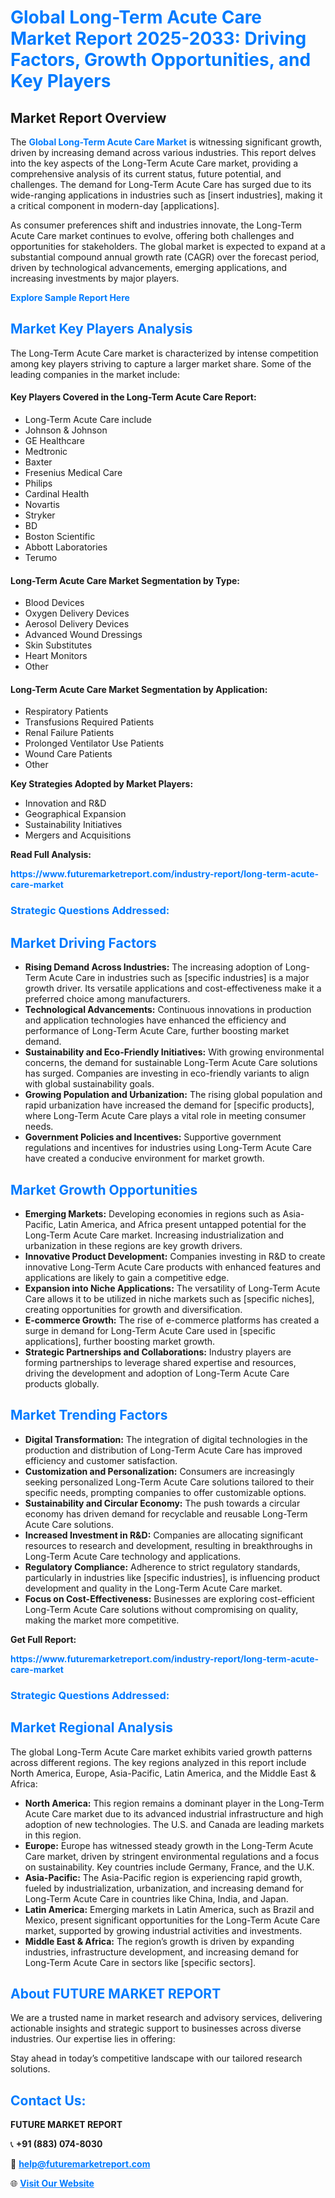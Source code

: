 <h1 style="color: #007BFF;">Global Long-Term Acute Care Market Report 2025-2033: Driving Factors, Growth Opportunities, and Key Players</h1>

<section id="overview">
<h2>Market Report Overview</h2>
<p>The <a href="https://www.futuremarketreport.com/industry-report/long-term-acute-care-market" style="color: #007BFF; text-decoration: none;"><strong>Global Long-Term Acute Care Market</strong></a> is witnessing significant growth, driven by increasing demand across various industries. This report delves into the key aspects of the Long-Term Acute Care market, providing a comprehensive analysis of its current status, future potential, and challenges. The demand for Long-Term Acute Care has surged due to its wide-ranging applications in industries such as [insert industries], making it a critical component in modern-day [applications].</p>
<p>As consumer preferences shift and industries innovate, the Long-Term Acute Care market continues to evolve, offering both challenges and opportunities for stakeholders. The global market is expected to expand at a substantial compound annual growth rate (CAGR) over the forecast period, driven by technological advancements, emerging applications, and increasing investments by major players.</p>
</section>

<section id="overview">
<p><a href="https://www.futuremarketreport.com/request-sample/reportId=101522" style="color: #007BFF; text-decoration: none;"><strong>Explore Sample Report Here</strong></a></p>
</section>

<section id="key-players">
<h2 style="color: #007BFF;">Market Key Players Analysis</h2>
<p>The Long-Term Acute Care market is characterized by intense competition among key players striving to capture a larger market share. Some of the leading companies in the market include:</p>
<h4>Key Players Covered in the Long-Term Acute Care Report:</h4>
<ul><li>Long-Term Acute Care include</li><li>Johnson &amp; Johnson</li><li>GE Healthcare</li><li>Medtronic</li><li>Baxter</li><li>Fresenius Medical Care</li><li>Philips</li><li>Cardinal Health</li><li>Novartis</li><li>Stryker</li><li>BD</li><li>Boston Scientific</li><li>Abbott Laboratories</li><li>Terumo</li></ul>
<h4>Long-Term Acute Care Market Segmentation by Type:</h4>
<ul><li>Blood Devices</li><li>Oxygen Delivery Devices</li><li>Aerosol Delivery Devices</li><li>Advanced Wound Dressings</li><li>Skin Substitutes</li><li>Heart Monitors</li><li>Other</li></ul>

<h4>Long-Term Acute Care Market Segmentation by Application:</h4>
<ul><li>Respiratory Patients</li><li>Transfusions Required Patients</li><li>Renal Failure Patients</li><li>Prolonged Ventilator Use Patients</li><li>Wound Care Patients</li><li>Other</li></ul>
<p><strong>Key Strategies Adopted by Market Players:</strong></p>
<ul>
<li>Innovation and R&D</li>
<li>Geographical Expansion</li>
<li>Sustainability Initiatives</li>
<li>Mergers and Acquisitions</li>
</ul>
</section>

<section>
<p><strong>Read Full Analysis: </strong></p><a href="https://www.futuremarketreport.com/industry-report/long-term-acute-care-market" style="color: #007BFF; text-decoration: none;"><strong>https://www.futuremarketreport.com/industry-report/long-term-acute-care-market</strong></a>
<h3 style="color: #007BFF;">Strategic Questions Addressed:</h3>
</section>

<section id="driving-factors">
<h2 style="color: #007BFF;">Market Driving Factors</h2>
<ul>
<li><strong>Rising Demand Across Industries:</strong> The increasing adoption of Long-Term Acute Care in industries such as [specific industries] is a major growth driver. Its versatile applications and cost-effectiveness make it a preferred choice among manufacturers.</li>
<li><strong>Technological Advancements:</strong> Continuous innovations in production and application technologies have enhanced the efficiency and performance of Long-Term Acute Care, further boosting market demand.</li>
<li><strong>Sustainability and Eco-Friendly Initiatives:</strong> With growing environmental concerns, the demand for sustainable Long-Term Acute Care solutions has surged. Companies are investing in eco-friendly variants to align with global sustainability goals.</li>
<li><strong>Growing Population and Urbanization:</strong> The rising global population and rapid urbanization have increased the demand for [specific products], where Long-Term Acute Care plays a vital role in meeting consumer needs.</li>
<li><strong>Government Policies and Incentives:</strong> Supportive government regulations and incentives for industries using Long-Term Acute Care have created a conducive environment for market growth.</li>
</ul>
</section>

<section id="growth-opportunities">
<h2 style="color: #007BFF;">Market Growth Opportunities</h2>
<ul>
<li><strong>Emerging Markets:</strong> Developing economies in regions such as Asia-Pacific, Latin America, and Africa present untapped potential for the Long-Term Acute Care market. Increasing industrialization and urbanization in these regions are key growth drivers.</li>
<li><strong>Innovative Product Development:</strong> Companies investing in R&D to create innovative Long-Term Acute Care products with enhanced features and applications are likely to gain a competitive edge.</li>
<li><strong>Expansion into Niche Applications:</strong> The versatility of Long-Term Acute Care allows it to be utilized in niche markets such as [specific niches], creating opportunities for growth and diversification.</li>
<li><strong>E-commerce Growth:</strong> The rise of e-commerce platforms has created a surge in demand for Long-Term Acute Care used in [specific applications], further boosting market growth.</li>
<li><strong>Strategic Partnerships and Collaborations:</strong> Industry players are forming partnerships to leverage shared expertise and resources, driving the development and adoption of Long-Term Acute Care products globally.</li>
</ul>
</section>

<section id="trending-factors">
<h2 style="color: #007BFF;">Market Trending Factors</h2>
<ul>
<li><strong>Digital Transformation:</strong> The integration of digital technologies in the production and distribution of Long-Term Acute Care has improved efficiency and customer satisfaction.</li>
<li><strong>Customization and Personalization:</strong> Consumers are increasingly seeking personalized Long-Term Acute Care solutions tailored to their specific needs, prompting companies to offer customizable options.</li>
<li><strong>Sustainability and Circular Economy:</strong> The push towards a circular economy has driven demand for recyclable and reusable Long-Term Acute Care solutions.</li>
<li><strong>Increased Investment in R&D:</strong> Companies are allocating significant resources to research and development, resulting in breakthroughs in Long-Term Acute Care technology and applications.</li>
<li><strong>Regulatory Compliance:</strong> Adherence to strict regulatory standards, particularly in industries like [specific industries], is influencing product development and quality in the Long-Term Acute Care market.</li>
<li><strong>Focus on Cost-Effectiveness:</strong> Businesses are exploring cost-efficient Long-Term Acute Care solutions without compromising on quality, making the market more competitive.</li>
</ul>
</section>

<section>
<p><strong>Get Full Report: </strong></p><a href="https://www.futuremarketreport.com/industry-report/long-term-acute-care-market" style="color: #007BFF; text-decoration: none;"><strong>https://www.futuremarketreport.com/industry-report/long-term-acute-care-market</strong></a>
<h3 style="color: #007BFF;">Strategic Questions Addressed:</h3>
</section>


<section id="regional-analysis">
<h2 style="color: #007BFF;">Market Regional Analysis</h2>
<p>The global Long-Term Acute Care market exhibits varied growth patterns across different regions. The key regions analyzed in this report include North America, Europe, Asia-Pacific, Latin America, and the Middle East & Africa:</p>
<ul>
<li><strong>North America:</strong> This region remains a dominant player in the Long-Term Acute Care market due to its advanced industrial infrastructure and high adoption of new technologies. The U.S. and Canada are leading markets in this region.</li>
<li><strong>Europe:</strong> Europe has witnessed steady growth in the Long-Term Acute Care market, driven by stringent environmental regulations and a focus on sustainability. Key countries include Germany, France, and the U.K.</li>
<li><strong>Asia-Pacific:</strong> The Asia-Pacific region is experiencing rapid growth, fueled by industrialization, urbanization, and increasing demand for Long-Term Acute Care in countries like China, India, and Japan.</li>
<li><strong>Latin America:</strong> Emerging markets in Latin America, such as Brazil and Mexico, present significant opportunities for the Long-Term Acute Care market, supported by growing industrial activities and investments.</li>
<li><strong>Middle East & Africa:</strong> The region’s growth is driven by expanding industries, infrastructure development, and increasing demand for Long-Term Acute Care in sectors like [specific sectors].</li>
</ul>
</section>

<footer>
<h2 style="color: #007BFF;">About FUTURE MARKET REPORT</h2>
<p>We are a trusted name in market research and advisory services, delivering actionable insights and strategic support to businesses across diverse industries. Our expertise lies in offering:</p>

<p>Stay ahead in today’s competitive landscape with our tailored research solutions.</p>

<h2 style="color: #007BFF;">Contact Us:</h2>
<p><strong>FUTURE MARKET REPORT</strong></p>
<p>📞 <strong>+91 (883) 074-8030</strong></p>
<p>📧 <strong><a href="mailto:help@futuremarketreport.com" style="color: #007BFF;">help@futuremarketreport.com</a></strong></p>
<p>🌐 <strong><a href="https://www.futuremarketreport.com/" style="color: #007BFF;">Visit Our Website</a></strong></p>
</footer>